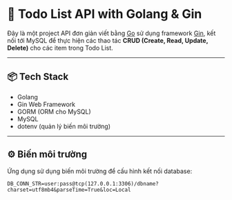 # 📝 Todo List API with Golang & Gin

Đây là một project API đơn giản viết bằng [Go](https://golang.org/) sử dụng framework [Gin](https://github.com/gin-gonic/gin), kết nối tới MySQL để thực hiện các thao tác **CRUD (Create, Read, Update, Delete)** cho các item trong Todo List.

---

## 📦 Tech Stack

- Golang
- Gin Web Framework
- GORM (ORM cho MySQL)
- MySQL
- dotenv (quản lý biến môi trường)

---

## ⚙️ Biến môi trường

Ứng dụng sử dụng biến môi trường để cấu hình kết nối database:

```env
DB_CONN_STR=user:pass@tcp(127.0.0.1:3306)/dbname?charset=utf8mb4&parseTime=True&loc=Local
